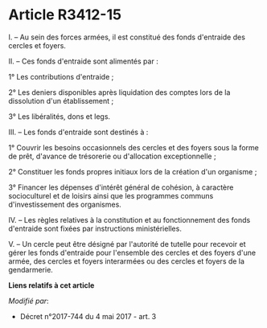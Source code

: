 # Article R3412-15

I. – Au sein des forces armées, il est constitué des fonds d'entraide des cercles et foyers.

II. – Ces fonds d'entraide sont alimentés par :

1° Les contributions d'entraide ;

2° Les deniers disponibles après liquidation des comptes lors de la dissolution d'un établissement ;

3° Les libéralités, dons et legs.

III. – Les fonds d'entraide sont destinés à :

1° Couvrir les besoins occasionnels des cercles et des foyers sous la forme de prêt, d'avance de trésorerie ou d'allocation
exceptionnelle ;

2° Constituer les fonds propres initiaux lors de la création d'un organisme ;

3° Financer les dépenses d'intérêt général de cohésion, à caractère socioculturel et de loisirs ainsi que les programmes
communs d'investissement des organismes.

IV. – Les règles relatives à la constitution et au fonctionnement des fonds d'entraide sont fixées par instructions
ministérielles.

V. – Un cercle peut être désigné par l'autorité de tutelle pour recevoir et gérer les fonds d'entraide pour l'ensemble des
cercles et des foyers d'une armée, des cercles et foyers interarmées ou des cercles et foyers de la gendarmerie.

**Liens relatifs à cet article**

_Modifié par_:

  - Décret n°2017-744 du 4 mai 2017 - art. 3
